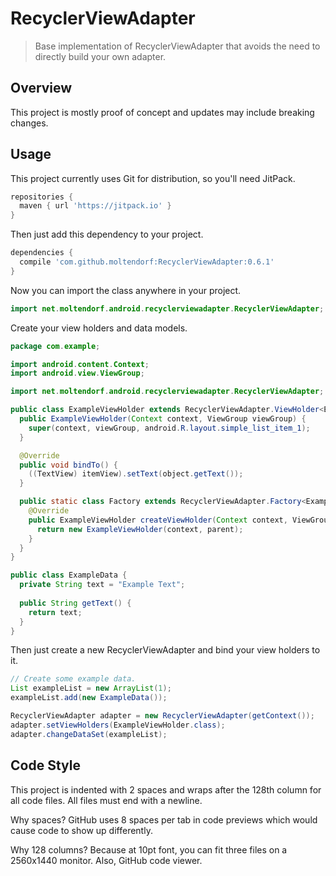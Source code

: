 RecyclerViewAdapter
===================

> Base implementation of RecyclerViewAdapter that avoids the need to directly build your own adapter. 

## Overview

This project is mostly proof of concept and updates may include breaking changes.

## Usage

This project currently uses Git for distribution, so you'll need JitPack.
 
```gradle
repositories {
  maven { url 'https://jitpack.io' }
}
```

Then just add this dependency to your project.

```gradle
dependencies {
  compile 'com.github.moltendorf:RecyclerViewAdapter:0.6.1'
}
```

Now you can import the class anywhere in your project.
 
```java 
import net.moltendorf.android.recyclerviewadapter.RecyclerViewAdapter;
```

Create your view holders and data models.

```java
package com.example;

import android.content.Context;
import android.view.ViewGroup;

import net.moltendorf.android.recyclerviewadapter.RecyclerViewAdapter;

public class ExampleViewHolder extends RecyclerViewAdapter.ViewHolder<ExampleData> {
  public ExampleViewHolder(Context context, ViewGroup viewGroup) {
    super(context, viewGroup, android.R.layout.simple_list_item_1);
  }

  @Override
  public void bindTo() {
    ((TextView) itemView).setText(object.getText());
  }

  public static class Factory extends RecyclerViewAdapter.Factory<ExampleViewHolder> {
    @Override
    public ExampleViewHolder createViewHolder(Context context, ViewGroup parent) {
      return new ExampleViewHolder(context, parent);
    }
  }
}

public class ExampleData {
  private String text = "Example Text";
  
  public String getText() {
    return text;
  }
}

```

Then just create a new RecyclerViewAdapter and bind your view holders to it.

```java
// Create some example data.
List exampleList = new ArrayList(1);
exampleList.add(new ExampleData());

RecyclerViewAdapter adapter = new RecyclerViewAdapter(getContext());
adapter.setViewHolders(ExampleViewHolder.class);
adapter.changeDataSet(exampleList);
```

## Code Style

This project is indented with 2 spaces and wraps after the 128th column for all code files. All files must end with a newline.

Why spaces? GitHub uses 8 spaces per tab in code previews which would cause code to show up differently.
  
Why 128 columns? Because at 10pt font, you can fit three files on a 2560x1440 monitor. Also, GitHub code viewer.

